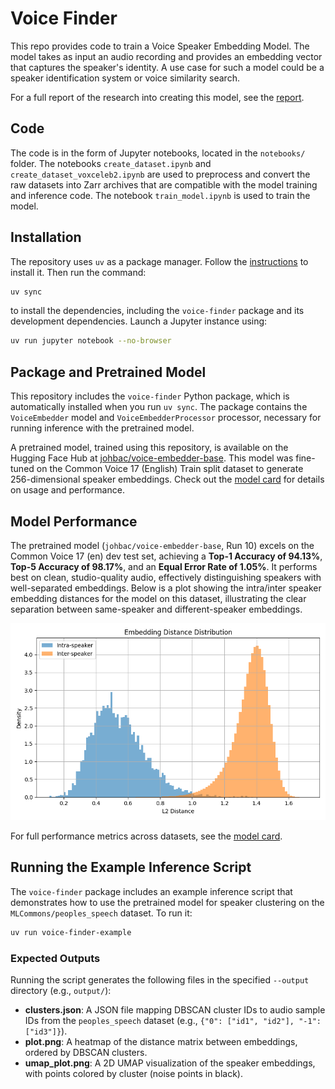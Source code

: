 # Voice Finder

This repo provides code to train a Voice Speaker Embedding Model. The model takes as input an audio recording and provides an embedding vector that captures the speaker's identity. A use case for such a model could be a speaker identification system or voice similarity search.

For a full report of the research into creating this model, see the [report](report.md).

## Code

The code is in the form of Jupyter notebooks, located in the `notebooks/` folder. The notebooks `create_dataset.ipynb` and `create_dataset_voxceleb2.ipynb` are used to preprocess and convert the raw datasets into Zarr archives that are compatible with the model training and inference code. The notebook `train_model.ipynb` is used to train the model.

## Installation

The repository uses `uv` as a package manager. Follow the [instructions](https://docs.astral.sh/uv/getting-started/installation/) to install it. Then run the command:

```bash
uv sync 
```

to install the dependencies, including the `voice-finder` package and its development dependencies. Launch a Jupyter instance using:

```bash
uv run jupyter notebook --no-browser
```

## Package and Pretrained Model

This repository includes the `voice-finder` Python package, which is automatically installed when you run `uv sync`. The package contains the `VoiceEmbedder` model and `VoiceEmbedderProcessor` processor, necessary for running inference with the pretrained model.

A pretrained model, trained using this repository, is available on the Hugging Face Hub at [johbac/voice-embedder-base](https://huggingface.co/johbac/voice-embedder-base). This model was fine-tuned on the Common Voice 17 (English) Train split dataset to generate 256-dimensional speaker embeddings. Check out the [model card](https://huggingface.co/johbac/voice-embedder-base) for details on usage and performance.

## Model Performance

The pretrained model (`johbac/voice-embedder-base`, Run 10) excels on the Common Voice 17 (en) dev test set, achieving a **Top-1 Accuracy of 94.13%**, **Top-5 Accuracy of 98.17%**, and an **Equal Error Rate of 1.05%**. It performs best on clean, studio-quality audio, effectively distinguishing speakers with well-separated embeddings. Below is a plot showing the intra/inter speaker embedding distances for the model on this dataset, illustrating the clear separation between same-speaker and different-speaker embeddings.

![Intra/Inter Speaker Embedding Distances for Run 10 on Common Voice 17 (en) Dev](resources/plots/run_10/common_voice_17_en_dev/distance_histograms.png)

For full performance metrics across datasets, see the [model card](https://huggingface.co/johbac/voice-embedder-base).

## Running the Example Inference Script

The `voice-finder` package includes an example inference script that demonstrates how to use the pretrained model for speaker clustering on the `MLCommons/peoples_speech` dataset. To run it:

```bash
uv run voice-finder-example
```

### Expected Outputs
Running the script generates the following files in the specified `--output` directory (e.g., `output/`):
- **clusters.json**: A JSON file mapping DBSCAN cluster IDs to audio sample IDs from the `peoples_speech` dataset (e.g., `{"0": ["id1", "id2"], "-1": ["id3"]}`).
- **plot.png**: A heatmap of the distance matrix between embeddings, ordered by DBSCAN clusters.
- **umap_plot.png**: A 2D UMAP visualization of the speaker embeddings, with points colored by cluster (noise points in black).

